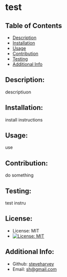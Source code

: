# test 
 
  ## Table of Contents 
  - [Description](#description)
  - [Installation](#installation)
  - [Usage](#usage)
  - [Contribution](#contribution)
  - [Testing](#testing)
  - [Additional Info](#additional-info)
 
  ## Description:
  descriptiuon
  ## Installation:
  install instructions 
  ## Usage:
  use
  ## Contribution:
  do something 
  ## Testing:
  test instru
  ## License:
  - License: MIT
  - [![License: MIT](https://img.shields.io/badge/License-MIT-yellow.svg)](https://opensource.org/licenses/MIT)
  ## Additional Info:
  - Github: [steveharvey](https://github.com/steveharvey)
  - Email: sh@gmail.com